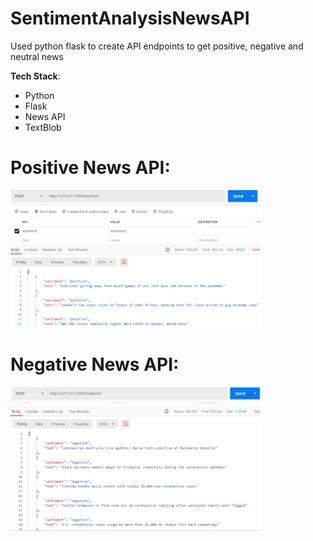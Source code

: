 # SentimentAnalysisNewsAPI
Used python flask to create API endpoints to get positive, negative and neutral news

**Tech Stack**:
  * Python
  * Flask
  * News API
  * TextBlob

# Positive News API:
<img src="images/positive.PNG" width=400>

# Negative News API:
<img src="images/neagative.PNG" width=400>

